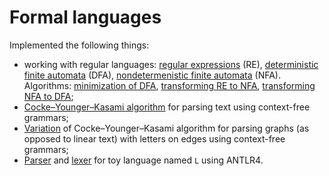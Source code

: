 # Formal languages

Implemented the following things:
- working with regular languages: [regular expressions](https://github.com/ItsLastDay/academic_university_2016-2018/blob/master/FormalLanguages/formal_languages/regular/regexp.py) (RE),
[deterministic finite automata](https://github.com/ItsLastDay/academic_university_2016-2018/blob/master/FormalLanguages/formal_languages/regular/dfa.py) (DFA),
[nondetermenistic finite automata](https://github.com/ItsLastDay/academic_university_2016-2018/blob/master/FormalLanguages/formal_languages/regular/nfa.py) (NFA).  
Algorithms: [minimization of DFA](https://github.com/ItsLastDay/academic_university_2016-2018/blob/master/FormalLanguages/formal_languages/regular/dfa.py#L130-L205),
[transforming RE to NFA](https://github.com/ItsLastDay/academic_university_2016-2018/blob/master/FormalLanguages/formal_languages/regular/regexp.py#L36-L38),
[transforming NFA to DFA](https://github.com/ItsLastDay/academic_university_2016-2018/blob/master/FormalLanguages/formal_languages/regular/nfa.py#L104-L141);
- [Cocke–Younger–Kasami algorithm](https://github.com/ItsLastDay/academic_university_2016-2018/blob/master/FormalLanguages/formal_languages/cyk/main.py) for parsing text using context-free grammars;
- [Variation](https://github.com/ItsLastDay/academic_university_2016-2018/blob/master/FormalLanguages/formal_languages/graph_cyk/main.py) 
of Cocke–Younger–Kasami algorithm for parsing graphs (as opposed to linear text) with letters on edges using context-free grammars;
- [Parser](https://github.com/ItsLastDay/academic_university_2016-2018/tree/master/FormalLanguages/formal_languages/parser) and
[lexer](https://github.com/ItsLastDay/academic_university_2016-2018/tree/master/FormalLanguages/formal_languages/lexer) for toy language named `L` using ANTLR4.

